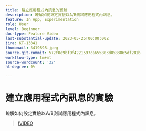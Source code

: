 ```yaml
---
title: 建立應用程式內訊息的實驗
description: 瞭解如何設定實驗以A/B測試應用程式內訊息。
feature: In App, Experimentation
role: User
level: Beginner
doc-type: Feature Video
last-substantial-update: 2023-05-25T00:00:00Z
jira: KT-13341
thumbnail: 3419898.jpeg
source-git-commit: 572f0e9bf9f4221597ca655803d0583865df281b
workflow-type: tm+mt
source-wordcount: '32'
ht-degree: 0%

---
```



# 建立應用程式內訊息的實驗

瞭解如何設定實驗以A/B測試應用程式內訊息。

>[!VIDEO](https://video.tv.adobe.com/v/3419898/?learn=on)
